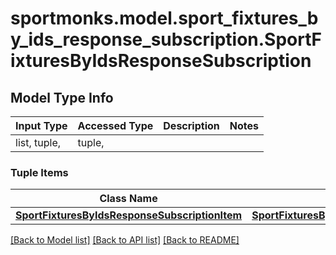 # sportmonks.model.sport_fixtures_by_ids_response_subscription.SportFixturesByIdsResponseSubscription

## Model Type Info
Input Type | Accessed Type | Description | Notes
------------ | ------------- | ------------- | -------------
list, tuple,  | tuple,  |  | 

### Tuple Items
Class Name | Input Type | Accessed Type | Description | Notes
------------- | ------------- | ------------- | ------------- | -------------
[**SportFixturesByIdsResponseSubscriptionItem**](SportFixturesByIdsResponseSubscriptionItem.md) | [**SportFixturesByIdsResponseSubscriptionItem**](SportFixturesByIdsResponseSubscriptionItem.md) | [**SportFixturesByIdsResponseSubscriptionItem**](SportFixturesByIdsResponseSubscriptionItem.md) |  | 

[[Back to Model list]](../../README.md#documentation-for-models) [[Back to API list]](../../README.md#documentation-for-api-endpoints) [[Back to README]](../../README.md)

